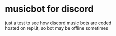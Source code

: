 # musicbot for discord
just a test to see how discord music bots are coded
</br>hosted on repl.it, so bot may be offline sometimes
